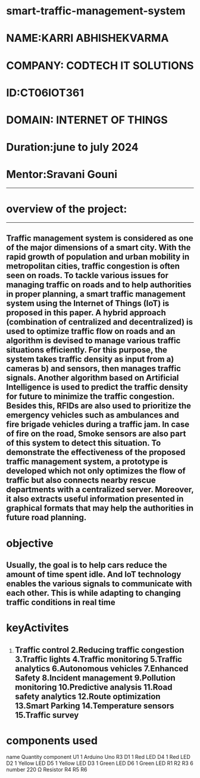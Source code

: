 # smart-traffic-management-system
# NAME:KARRI ABHISHEKVARMA
# COMPANY: CODTECH IT SOLUTIONS
# ID:CT06IOT361
# DOMAIN: INTERNET OF THINGS
# Duration:june to july 2024 
# Mentor:Sravani Gouni
----------------------------------------------
# overview of the project:
----------------------------------------------
Traffic management system is considered as one of the major dimensions of a smart city. With the rapid growth of population and urban mobility in metropolitan cities, traffic congestion is often seen on roads. To tackle various issues for managing traffic on roads and to help authorities in proper planning, a smart traffic management system using the Internet of Things (IoT) is proposed in this paper. A hybrid approach (combination of centralized and decentralized) is used to optimize traffic flow on roads and an algorithm is devised to manage various traffic situations efficiently. For this purpose, the system takes traffic density as input from a) cameras b) and sensors, then manages traffic signals. Another algorithm based on Artificial Intelligence is used to predict the traffic density for future to minimize the traffic congestion. Besides this, RFIDs are also used to prioritize the emergency vehicles such as ambulances and fire brigade vehicles during a traffic jam. In case of fire on the road, Smoke sensors are also part of this system to detect this situation. To demonstrate the effectiveness of the proposed traffic management system, a prototype is developed which not only optimizes the flow of traffic but also connects nearby rescue departments with a centralized server. Moreover, it also extracts useful information presented in graphical formats that may help the authorities in future road planning. 
------------------------------------------------
# objective
Usually, the goal is to help cars reduce the amount of time spent idle. And IoT technology enables the various signals to communicate with each other. This is while adapting to changing traffic conditions in real time
------------------------------------------
# keyActivites
1. Traffic control
2.Reducing traffic congestion
3.Traffic lights
4.Traffic monitoring
5.Traffic analytics
6.Autonomous vehicles
7.Enhanced Safety
8.Incident management
9.Pollution monitoring
10.Predictive analysis
11.Road safety analytics
12.Route optimization
13.Smart Parking
14.Temperature sensors
15.Traffic survey
   ---------------------------------------------------------------------------
# components used
name      Quantity            component
 U1            1                  Arduino Uno R3
D1             1                  Red LED
D4	           1                  Red LED
D2             1                  Yellow LED
D5	           1                  Yellow LED
D3             1                  Green LED
D6	           1                  Green LED
R1
R2
R3             6 number            220 Ω Resistor
R4
R5
R6
